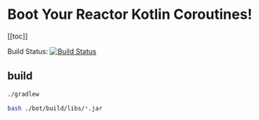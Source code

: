 # Boot Your Reactor Kotlin Coroutines!

[[toc]]

Build Status: [![Build Status](https://travis-ci.org/daggerok/boot-your-reactor-kotlin-coroutines.svg?branch=master)](https://travis-ci.org/daggerok/boot-your-reactor-kotlin-coroutines)

## build

```bash
./gradlew

bash ./bot/build/libs/*.jar
```
